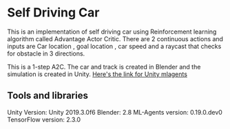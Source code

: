 # Self Driving Car


This is an implementation of self driving car using Reinforcement learning algorithm called Advantage Actor Critic.
There are 2 continuous actions and inputs are Car location , goal location , car speed and a raycast that checks for obstacle in 3 directions.

This is a 1-step A2C.
The car and track is created in Blender and the simulation is created in Unity. [Here's the link for Unity mlagents](https://github.com/Unity-Technologies/ml-agents)


## Tools and libraries
Unity Version: Unity 2019.3.0f6
Blender: 2.8
ML-Agents version: 0.19.0.dev0
TensorFlow version: 2.3.0
